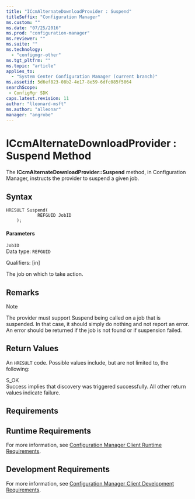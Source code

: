 ```yaml
---
title: "ICcmAlternateDownloadProvider : Suspend"
titleSuffix: "Configuration Manager"
ms.custom: ""
ms.date: "07/25/2016"
ms.prod: "configuration-manager"
ms.reviewer: ""
ms.suite: ""
ms.technology:
  - "configmgr-other"
ms.tgt_pltfrm: ""
ms.topic: "article"
applies_to:
  - "System Center Configuration Manager (current branch)"
ms.assetid: 5d6ef823-08b2-4e17-8e59-6dfc085f5064
searchScope:
 - ConfigMgr SDK
caps.latest.revision: 11
author: "lleonard-msft"
ms.author: "alleonar"
manager: "angrobe"
---
```

# ICcmAlternateDownloadProvider : Suspend Method
The **ICcmAlternateDownloadProvider::Suspend** method, in Configuration Manager, instructs the provider to suspend a given job.  

## Syntax  

```  
HRESULT Suspend(  
            REFGUID JobID  
    );  

```  

#### Parameters  
 `JobID`  
 Data type: `REFGUID`  

 Qualifiers: [in]  

 The job on which to take action.  

## Remarks  

> [!NOTE]
>  The provider must support Suspend being called on a job that is suspended. In that case, it should simply do nothing and not report an error. An error should be returned if the job is not found or if suspension failed.  

## Return Values  
 An `HRESULT` code. Possible values include, but are not limited to, the following:  

 S_OK  
 Success implies that discovery was triggered successfully. All other return values indicate failure.  

## Requirements  

## Runtime Requirements  
 For more information, see [Configuration Manager Client Runtime Requirements](../../../../../develop/core/reqs/client-runtime-requirements.md).  

## Development Requirements  
 For more information, see [Configuration Manager Client Development Requirements](../../../../../develop/core/reqs/client-development-requirements.md).
